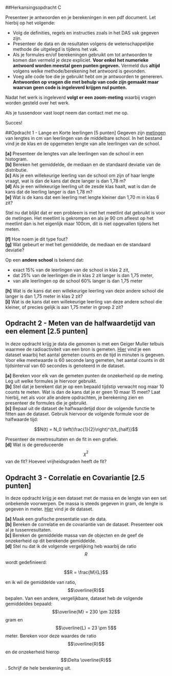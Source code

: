 ##Herkansingsopdracht C


Presenteer je antwoorden en je berekeningen in een pdf document. Let hierbij op het volgende: 

- Volg de definities, regels en instructies zoals in het DAS vak gegeven zijn. 
- Presenteer de data en de resultaten volgens de wetenschappelijke methode die uitgelegd is tijdens het vak.
- Als je formules en/of berekeningen gebruikt om tot antwoorden te komen dan vermeld je deze expliciet. **Voor enkel het numerieke antwoord worden meestal geen punten gegeven.** Vermeld dus **altijd** volgens welke methode/berekening het antwoord is gevonden.
- Voeg alle code toe die je gebruikt hebt om je antwoorden te genereren. **Antwoorden op vragen die met behulp van code zijn gemaakt maar waarvan geen code is ingeleverd krijgen nul punten.**

Nadat het werk is ingeleverd **volgt er een zoom-meting** waarbij vragen worden gesteld over het werk.

Als je tussendoor vast loopt neem dan contact met me op.

Succes!

##Opdracht 1 - Lange en Korte leerlingen [5 punten]
Gegeven zijn [metingen](lengtesVanLeerlingen.txt) van lengtes in cm van leerlingen van de middelbare school. In het bestand vind je de klas en de opgemeten lengte van alle leerlingen van de school.

**[a]** Presenteer de lengtes van alle leerlingen van de school in een histogram.<br>
**[b]** Bereken het gemiddelde, de mediaan en de standaard deviatie van de distributie.<br> 
**[c]** Als je een willekeurige leerling van de school om zijn of haar lengte vraagt, wat is dan de kans dat deze langer is dan 1,78 m?<br>
**[d]** Als je een willekeurige leerling uit de zesde klas haalt, wat is dan de kans dat de leerling langer is dan 1,78 m?<br>
**[e]** Wat is de kans dat een leerling met lengte kleiner dan 1,70 m in klas 6 zit? <br>

Stel nu dat blijkt dat er een probleem is met het meetlint dat gebruikt is voor de metingen. Het meetlint is gekrompen en als je 90 cm afleest op het meetlint dan is het eigenlijk maar 100cm,  dit is niet opgevallen tijdens het meten. 

**[f]** Hoe noem je dit type fout?<br>
**[g]** Wat gebeurt er met het gemiddelde, de mediaan en de standaard deviatie?<br>

 Op een **andere school** is bekend dat: 

 - 	exact 15% van de leerlingen van de school in klas 2 zit, 
 -  dat 25% van de leerlingen die in klas 2 zit langer is dan 1,75 meter,
 -  van alle leerlingen op de school 60% langer is dan 1,75 meter
 
**[h]** Wat is de kans dat een willekeurige leerling van deze andere school die langer is dan 1,75 meter in klas 2 zit?  
**[i]** Wat is de kans dat een willekeurige leerling van deze andere school die kleiner, of precies gelijk is aan 1,75 meter in groep 2 zit?		


## Opdracht 2 - Meten van de halfwaardetijd van een element [2.5 punten]
In deze opdracht krijg je data die genomen is met een Geiger Muller telbuis waarmee de radioactiviteit van een bron is gemeten. 
[Hier](dataOpdracht2.txt) vind je een dataset waarbij het aantal gemeten counts en de tijd in minuten is gegeven. Voor elke meetwaarde is 60 seconde lang gemeten, het aantal counts in dit tijdsinterval van 60 secondes is genoteerd in de dataset.

**[a]** Bereken voor elk van de gemeten punten de onzekerheid op de meting. Leg uit welke formules je hiervoor gebruikt. <br>
**[b]** Stel dat je berekent dat je op een bepaald tijdstip verwacht nog maar 10 counts te meten. Wat is dan de kans dat je er geen 10 maar 15 meet? Laat hierbij, net als voor alle andere opdrachten, je berekening zien en presenteer de formules die je gebruikt. <br>
**[c]** Bepaal uit de dataset de halfwaardetijd door de volgende functie te fitten aan de dataset. Gebruik hiervoor de volgende formule voor de halfwaarde tijd: 
   
   $$N(t) = N_0 \left(\frac{1}{2}\right)^{t/t_{half}}$$

Presenteer de meetresultaten en de fit in een grafiek. <br>
**[d]** Wat is de gereduceerde $$\chi^2$$ van de fit? Hoeveel vrijheidsgraden heeft de fit?<br>


## Opdracht 3 - Correlatie en Covariantie [2.5 punten]
In deze opdracht krijg je een dataset met de massa en de lengte van een 
set onbekende voorwerpen. De massa is steeds gegeven in gram, de lengte is gegeven in meter. [Hier](dataOpdracht3.txt) vind je de dataset.

**[a]** Maak een grafische presentatie van de data. <br>
**[b]** Bereken de correlatie en de covariantie van de dataset. Presenteer ook al je tussenresultaten.<br>
**[c]** Bereken de gemiddelde massa van de objecten en de geef de onzekerheid op dit berekende gemiddelde. <br>
**[d]** Stel nu dat ik de volgende vergelijking heb waarbij de ratio $$R$$ wordt gedefinieerd: 

$$R = \frac{M}{L}$$ 

en ik wil de gemiddelde van ratio,  $$\overline{R}$$ bepalen. Van een andere, vergelijkbare, dataset heb de volgende gemiddeldes bepaald: $$\overline{M} = 230 \pm 32$$ gram en $$\overline{L} = 23 \pm 5$$ meter.  Bereken voor deze waardes de ratio $$\overline{R}$$ en de onzekerheid hierop $$\Delta \overline{R}$$. Schrijf de hele berekening uit.
